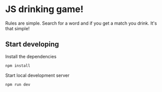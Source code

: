 # JS drinking game!

Rules are simple. Search for a word and if you get a match you drink. It's that simple!

## Start developing

Install the dependencies

```bash
npm install
```

Start local development server

```bash
npm run dev
```